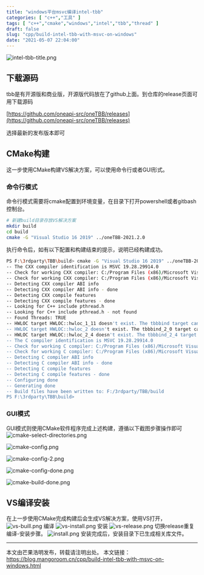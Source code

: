 ```yaml
---
title: "windows平台msvc编译intel-tbb"
categories: [ "c++","工具" ]
tags: [ "c++","cmake","windows","intel","tbb","thread" ]
draft: false
slug: "cpp/build-intel-tbb-with-msvc-on-windows"
date: "2021-05-07 22:04:00"
---
```


![intel-tbb-title.png][1]
## 下载源码

tbb是有开源版和商业版，开源版代码放在了github上面。到仓库的release页面可用下载源码

[https://github.com/oneapi-src/oneTBB/releases](https://github.com/oneapi-src/oneTBB/releases)

选择最新的发布版本即可

## CMake构建

这一步使用CMake构建VS解决方案，可以使用命令行或者GUI形式。

### 命令行模式

命令行模式需要将cmake配置到环境变量，在目录下打开powershell或者gitbash控制台。

```bash
# 新建build目录存放VS解决方案
mkdir build
cd build
cmake -G "Visual Studio 16 2019" ../oneTBB-2021.2.0
```

执行命令后，如有以下配置和构建结束的提示，说明已经构建成功。

```bash
PS F:\3rdparty\TBB\build> cmake -G "Visual Studio 16 2019" ../oneTBB-2021.2.0
-- The CXX compiler identification is MSVC 19.28.29914.0
-- Check for working CXX compiler: C:/Program Files (x86)/Microsoft Visual Studio/2019/Community/VC/Tools/MSVC/14.28.29910/bin/Hostx64/x64/cl.exe
-- Check for working CXX compiler: C:/Program Files (x86)/Microsoft Visual Studio/2019/Community/VC/Tools/MSVC/14.28.29910/bin/Hostx64/x64/cl.exe - works
-- Detecting CXX compiler ABI info
-- Detecting CXX compiler ABI info - done
-- Detecting CXX compile features
-- Detecting CXX compile features - done
-- Looking for C++ include pthread.h
-- Looking for C++ include pthread.h - not found
-- Found Threads: TRUE
-- HWLOC target HWLOC::hwloc_1_11 doesn't exist. The tbbbind target cannot be created
-- HWLOC target HWLOC::hwloc_2 doesn't exist. The tbbbind_2_0 target cannot be created
-- HWLOC target HWLOC::hwloc_2_4 doesn't exist. The tbbbind_2_4 target cannot be created
-- The C compiler identification is MSVC 19.28.29914.0
-- Check for working C compiler: C:/Program Files (x86)/Microsoft Visual Studio/2019/Community/VC/Tools/MSVC/14.28.29910/bin/Hostx64/x64/cl.exe
-- Check for working C compiler: C:/Program Files (x86)/Microsoft Visual Studio/2019/Community/VC/Tools/MSVC/14.28.29910/bin/Hostx64/x64/cl.exe - works
-- Detecting C compiler ABI info
-- Detecting C compiler ABI info - done
-- Detecting C compile features
-- Detecting C compile features - done
-- Configuring done
-- Generating done
-- Build files have been written to: F:/3rdparty/TBB/build
PS F:\3rdparty\TBB\build>
```

### GUI模式

GUI模式则使用CMake软件程序完成上述构建，遵循以下截图步骤操作即可
![cmake-select-directories.png][2]

![cmake-config.png][3]

![cmake-config-2.png][4]

![cmake-config-done.png][5]

![cmake-build-done.png][6]


## VS编译安装

在上一步使用CMake完成构建后会生成VS解决方案，使用VS打开，
![vs-buill.png][7]
编译
![vs-install.png][8]
安装
![vs-release.png][9]
切换release重复编译-安装步骤。
![install.png][10]
安装完成后，安装目录下已生成相关库文件。

---------
本文由芒果浩明发布，转载请注明出处。
本文链接：https://blog.mangoroom.cn/cpp/build-intel-tbb-with-msvc-on-windows.html

  [1]: https://mangoroom.cn/usr/uploads/2021/05/2976775110.png
  [2]: https://mangoroom.cn/usr/uploads/2021/05/427069888.png
  [3]: https://mangoroom.cn/usr/uploads/2021/05/3166162117.png
  [4]: https://mangoroom.cn/usr/uploads/2021/05/1320950418.png
  [5]: https://mangoroom.cn/usr/uploads/2021/05/1674430728.png
  [6]: https://mangoroom.cn/usr/uploads/2021/05/2390419373.png
  [7]: https://mangoroom.cn/usr/uploads/2021/05/1991396510.png
  [8]: https://mangoroom.cn/usr/uploads/2021/05/1601160449.png
  [9]: https://mangoroom.cn/usr/uploads/2021/05/3284086116.png
  [10]: https://mangoroom.cn/usr/uploads/2021/05/428159166.png
